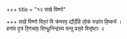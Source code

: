 +++
title = "१२ सखे विष्णो"

+++
सखे॑ विष्णो वित॒रं वि क्र॑मस्व॒ द्यौर्दे॒हि लो॒कं वज्रा॑य वि॒ष्कभे॑ ।  
हना॑व वृ॒त्रं रि॒णचा॑व॒ सिन्धू॒निन्द्र॑स्य यन्तु प्रस॒वे विसृ॑ष्टाः ॥